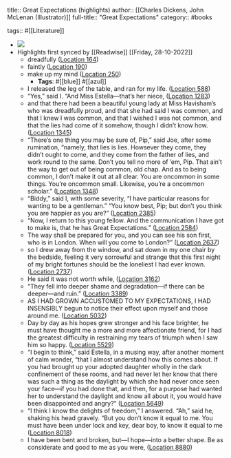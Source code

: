 title:: Great Expectations (highlights)
author:: [[Charles Dickens, John McLenan (Illustrator)]]
full-title:: "Great Expectations"
category:: #books

tags:: #[[Literature]]

- ![](https://images-na.ssl-images-amazon.com/images/I/516U6tIUadL._SL200_.jpg)
- Highlights first synced by [[Readwise]] [[Friday, 28-10-2022]]
	- dreadfully ([Location 164](https://readwise.io/to_kindle?action=open&asin=B01E0XDNGK&location=164))
	- faintly ([Location 190](https://readwise.io/to_kindle?action=open&asin=B01E0XDNGK&location=190))
	- make up my mind ([Location 250](https://readwise.io/to_kindle?action=open&asin=B01E0XDNGK&location=250))
		- **Tags**: #[[blue]] #[[azul]]
	- I released the leg of the table, and ran for my life. ([Location 588](https://readwise.io/to_kindle?action=open&asin=B01E0XDNGK&location=588))
	- “Yes,” said I. “And Miss Estella—that’s her niece, ([Location 1283](https://readwise.io/to_kindle?action=open&asin=B01E0XDNGK&location=1283))
	- and that there had been a beautiful young lady at Miss Havisham’s who was dreadfully proud, and that she had said I was common, and that I knew I was common, and that I wished I was not common, and that the lies had come of it somehow, though I didn’t know how. ([Location 1345](https://readwise.io/to_kindle?action=open&asin=B01E0XDNGK&location=1345))
	- “There’s one thing you may be sure of, Pip,” said Joe, after some rumination, “namely, that lies is lies. Howsever they come, they didn’t ought to come, and they come from the father of lies, and work round to the same. Don’t you tell no more of ’em, Pip. That ain’t the way to get out of being common, old chap. And as to being common, I don’t make it out at all clear. You are oncommon in some things. You’re oncommon small. Likewise, you’re a oncommon scholar.” ([Location 1348](https://readwise.io/to_kindle?action=open&asin=B01E0XDNGK&location=1348))
	- “Biddy,” said I, with some severity, “I have particular reasons for wanting to be a gentleman.” “You know best, Pip; but don’t you think you are happier as you are?” ([Location 2385](https://readwise.io/to_kindle?action=open&asin=B01E0XDNGK&location=2385))
	- “Now, I return to this young fellow. And the communication I have got to make is, that he has Great Expectations.” ([Location 2584](https://readwise.io/to_kindle?action=open&asin=B01E0XDNGK&location=2584))
	- The way shall be prepared for you, and you can see his son first, who is in London. When will you come to London?” ([Location 2637](https://readwise.io/to_kindle?action=open&asin=B01E0XDNGK&location=2637))
	- so I drew away from the window, and sat down in my one chair by the bedside, feeling it very sorrowful and strange that this first night of my bright fortunes should be the loneliest I had ever known. ([Location 2737](https://readwise.io/to_kindle?action=open&asin=B01E0XDNGK&location=2737))
	- He said it was not worth while, ([Location 3162](https://readwise.io/to_kindle?action=open&asin=B01E0XDNGK&location=3162))
	- “They fell into deeper shame and degradation—if there can be deeper—and ruin.” ([Location 3389](https://readwise.io/to_kindle?action=open&asin=B01E0XDNGK&location=3389))
	- AS I HAD GROWN ACCUSTOMED TO MY EXPECTATIONS, I HAD INSENSIBLY begun to notice their effect upon myself and those around me. ([Location 5032](https://readwise.io/to_kindle?action=open&asin=B01E0XDNGK&location=5032))
	- Day by day as his hopes grew stronger and his face brighter, he must have thought me a more and more affectionate friend, for I had the greatest difficulty in restraining my tears of triumph when I saw him so happy. ([Location 5529](https://readwise.io/to_kindle?action=open&asin=B01E0XDNGK&location=5529))
	- “I begin to think,” said Estella, in a musing way, after another moment of calm wonder, “that I almost understand how this comes about. If you had brought up your adopted daughter wholly in the dark confinement of these rooms, and had never let her know that there was such a thing as the daylight by which she had never once seen your face—if you had done that, and then, for a purpose had wanted her to understand the daylight and know all about it, you would have been disappointed and angry?” ([Location 5649](https://readwise.io/to_kindle?action=open&asin=B01E0XDNGK&location=5649))
	- “I think I know the delights of freedom,” I answered. “Ah,” said he, shaking his head gravely. “But you don’t know it equal to me. You must have been under lock and key, dear boy, to know it equal to me ([Location 8018](https://readwise.io/to_kindle?action=open&asin=B01E0XDNGK&location=8018))
	- I have been bent and broken, but—I hope—into a better shape. Be as considerate and good to me as you were, ([Location 8880](https://readwise.io/to_kindle?action=open&asin=B01E0XDNGK&location=8880))